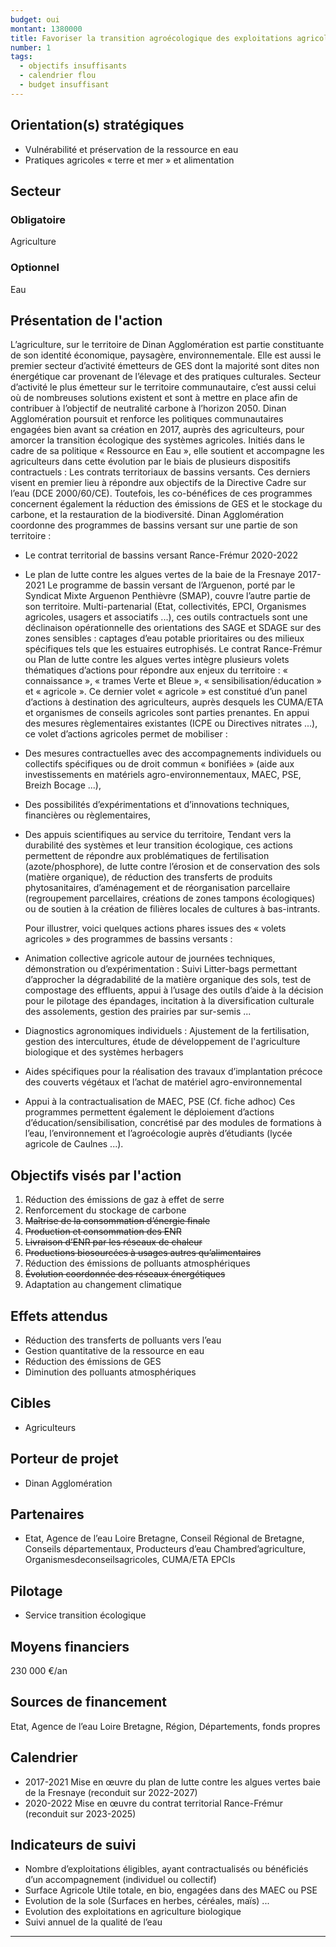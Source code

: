 ```yaml
---
budget: oui
montant: 1380000
title: Favoriser la transition agroécologique des exploitations agricoles
number: 1
tags:
  - objectifs insuffisants
  - calendrier flou
  - budget insuffisant
---
```


## Orientation(s) stratégiques

- Vulnérabilité et préservation de la ressource en eau
- Pratiques agricoles « terre et mer » et alimentation

## Secteur
### Obligatoire

Agriculture

### Optionnel

Eau

## Présentation de l'action

L’agriculture, sur le territoire de Dinan Agglomération est partie constituante de son identité économique, paysagère, environnementale. Elle est aussi le premier secteur d’activité émetteurs de GES dont la majorité sont dites non énergétique car provenant de l’élevage et des pratiques culturales. Secteur d’activité le plus émetteur sur le territoire communautaire, c’est aussi celui où de nombreuses solutions existent et sont à mettre en place afin de contribuer à l’objectif de neutralité carbone à l’horizon 2050. Dinan Agglomération poursuit et renforce les politiques communautaires engagées bien avant sa création en 2017, auprès des agriculteurs, pour amorcer la transition écologique des systèmes agricoles.
Initiés dans le cadre de sa politique « Ressource en Eau », elle soutient et accompagne les
agriculteurs dans cette évolution par le biais de plusieurs dispositifs contractuels : Les contrats territoriaux de bassins versants. Ces derniers visent en premier lieu à répondre aux objectifs de la Directive Cadre sur l’eau (DCE 2000/60/CE). Toutefois, les co-bénéfices de ces programmes concernent également la réduction des émissions de GES et le stockage du carbone, et la restauration de la biodiversité.
Dinan Agglomération coordonne des programmes de bassins versant sur une partie de son
territoire :
- Le contrat territorial de bassins versant Rance-Frémur 2020-2022
- Le plan de lutte contre les algues vertes de la baie de la Fresnaye 2017-2021
Le programme de bassin versant de l’Arguenon, porté par le Syndicat Mixte Arguenon Penthièvre (SMAP), couvre l’autre partie de son territoire.
Multi-partenarial (Etat, collectivités, EPCI, Organismes agricoles, usagers et associatifs ...), ces outils contractuels sont une déclinaison opérationnelle des orientations des SAGE et
SDAGE sur des zones sensibles : captages d’eau potable prioritaires ou des milieux spécifiques tels que les estuaires eutrophisés.
Le contrat Rance-Frémur ou Plan de lutte contre les algues vertes intègre plusieurs volets
thématiques d’actions pour répondre aux enjeux du territoire : « connaissance », « trames Verte et Bleue », « sensibilisation/éducation » et « agricole ».
Ce dernier volet « agricole » est constitué d’un panel d’actions à destination des agriculteurs, auprès desquels les CUMA/ETA et organismes de conseils agricoles sont parties prenantes.
En appui des mesures règlementaires existantes (ICPE ou Directives nitrates ...), ce volet d’actions agricoles permet de mobiliser :
- Des mesures contractuelles avec des accompagnements individuels ou collectifs spécifiques ou de droit commun « bonifiées » (aide aux investissements en matériels
agro-environnementaux, MAEC, PSE, Breizh Bocage ...),
- Des possibilités d’expérimentations et d’innovations techniques, financières ou règlementaires,
- Des appuis scientifiques au service du territoire,
Tendant vers la durabilité des systèmes et leur transition écologique, ces actions permettent de répondre aux problématiques de fertilisation (azote/phosphore), de lutte contre l’érosion et de conservation des sols (matière organique), de réduction des transferts de produits phytosanitaires, d’aménagement et de réorganisation parcellaire (regroupement parcellaires, créations de zones tampons écologiques) ou de soutien à la création de filières locales de cultures à bas-intrants.

  Pour illustrer, voici quelques actions phares issues des « volets agricoles » des programmes de bassins versants :
- Animation collective agricole autour de journées techniques, démonstration ou
d’expérimentation : Suivi Litter-bags permettant d’approcher la dégradabilité de la matière organique des sols, test de compostage des effluents, appui à l’usage des outils d’aide à la décision pour le pilotage des épandages, incitation à la diversification culturale des assolements, gestion des prairies par sur-semis ...
- Diagnostics agronomiques individuels : Ajustement de la fertilisation, gestion des intercultures, étude de développement de l'agriculture biologique et des systèmes herbagers
- Aides spécifiques pour la réalisation des travaux d’implantation précoce des couverts végétaux et l’achat de matériel agro-environnemental
- Appui à la contractualisation de MAEC, PSE (Cf. fiche adhoc)
Ces programmes permettent également le déploiement d’actions d’éducation/sensibilisation, concrétisé par des modules de formations à l’eau, l’environnement et l’agroécologie auprès d’étudiants (lycée agricole de Caulnes ...).

## Objectifs visés par l'action

1. Réduction des émissions de gaz à effet de serre
2. Renforcement du stockage de carbone
3. ~~Maîtrise de la consommation d’énergie finale~~
4. ~~Production et consommation des ENR~~
5. ~~Livraison d’ENR par les réseaux de chaleur~~
6. ~~Productions biosourcées à usages autres qu’alimentaires~~
7. Réduction des émissions de polluants atmosphériques
8. ~~Évolution coordonnée des réseaux énergétiques~~
9. Adaptation au changement climatique

## Effets attendus

- Réduction des transferts de polluants vers l’eau
- Gestion quantitative de la ressource en eau
- Réduction des émissions de GES
- Diminution des polluants atmosphériques

## Cibles

- Agriculteurs

## Porteur de projet

- Dinan Agglomération

## Partenaires

- Etat, Agence de l’eau Loire Bretagne, Conseil Régional de Bretagne, Conseils départementaux, Producteurs d’eau Chambred’agriculture, Organismesdeconseilsagricoles, CUMA/ETA
EPCIs

## Pilotage

- Service transition écologique

## Moyens financiers

230 000 €/an

## Sources de financement

Etat, Agence de l’eau Loire Bretagne, Région, Départements, fonds propres

## Calendrier

- 2017-2021 Mise en œuvre du plan de lutte contre les algues vertes baie de la Fresnaye (reconduit sur 2022-2027)
- 2020-2022 Mise en œuvre du contrat territorial Rance-Frémur (reconduit sur 2023-2025)

## Indicateurs de suivi

- Nombre d’exploitations éligibles, ayant contractualisés ou bénéficiés d’un accompagnement (individuel ou collectif)
- Surface Agricole Utile totale, en bio, engagées dans des MAEC ou PSE
- Evolution de la sole (Surfaces en herbes, céréales, maïs) ...
- Evolution des exploitations en agriculture biologique
- Suivi annuel de la qualité de l’eau

---
